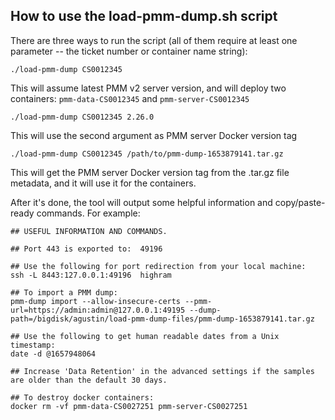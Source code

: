 ## How to use the load-pmm-dump.sh script

There are three ways to run the script (all of them require at least one parameter -- the ticket number or container name string):

`./load-pmm-dump CS0012345`

This will assume latest PMM v2 server version, and will deploy two containers: `pmm-data-CS0012345` and `pmm-server-CS0012345`

`./load-pmm-dump CS0012345 2.26.0`

This will use the second argument as PMM server Docker version tag

`./load-pmm-dump CS0012345 /path/to/pmm-dump-1653879141.tar.gz`

This will get the PMM server Docker version tag from the .tar.gz file metadata, and it will use it for the containers.

After it's done, the tool will output some helpful information and copy/paste-ready commands. For example:

```
## USEFUL INFORMATION AND COMMANDS.

## Port 443 is exported to:  49196

## Use the following for port redirection from your local machine:
ssh -L 8443:127.0.0.1:49196  highram

## To import a PMM dump:
pmm-dump import --allow-insecure-certs --pmm-url=https://admin:admin@127.0.0.1:49195 --dump-path=/bigdisk/agustin/load-pmm-dump-files/pmm-dump-1653879141.tar.gz

## Use the following to get human readable dates from a Unix timestamp:
date -d @1657948064

## Increase 'Data Retention' in the advanced settings if the samples are older than the default 30 days.

## To destroy docker containers:
docker rm -vf pmm-data-CS0027251 pmm-server-CS0027251
```

